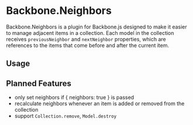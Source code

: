 ﻿# Backbone.Neighbors

Backbone.Neighbors is a plugin for Backbone.js designed to make it easier to manage adjacent items 
in a collection. Each model in the collection receives `previousNeighbor` and `nextNeighbor` properties,
which are references to the items that come before and after the current item.

## Usage

## Planned Features
- only set neighbors if { neighbors: true } is passed
- recalculate neighbors whenever an item is added or removed from the collection
- support `Collection.remove`, `Model.destroy`
